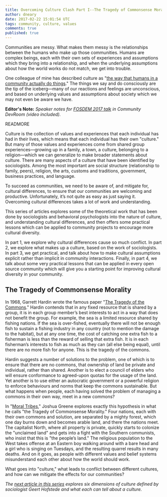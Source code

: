 ```yaml
---
title: Overcoming Culture Clash Part I--The Tragedy of Commonsense Morality
author: dneary
date: 2017-02-22 15:01:54 UTC
tags: community, culture, values
comments: true
published: true
---
```


Communities are messy. What makes them messy is the relationships between the humans who make up those communities. Humans are complex beings, each with their own sets of experiences and assumptions which they bring into a relationship, and when the underlying assumptions about how the world works do not match, we get into trouble.

One colleague of mine has described culture as "[the way that humans in a community actually do things](https://blog.flaper87.com/on-communities-empower-humans-to-be-amazing.html)." The things we say and do consciously are the tip of the iceberg&mdash;many of our reactions and feelings are unconscious, and based on underlying values and assumptions about society which we may not even be aware we have.

**Editor's Note:** *Speaker notes for [FOSDEM 2017 talk](https://fosdem.org/2017/schedule/event/community_overcoming_culture_clash/) in Community DevRoom (video included).*

READMORE

Culture is the collection of values and experiences that each individual has had in their lives, which means that each individual has their own "culture." But many of those values and experiences come from shared group experiences&mdash;growing up in a family, a town, a culture, belonging to a religion&mdash;which we can generalize to make broader statements about culture. There are many aspects of a culture that have been identified by sociologists. Among the most important are social structure (relationship to family, peers), religion, the arts, customs and traditions, government, business practices, and language.

To succeed as communities, we need to be aware of, and mitigate for, cultural differences, to ensure that our communities are welcoming and productive. Unfortunately, it’s not quite as easy as just saying it. Overcoming cultural differences takes a lot of work and understanding.

This series of articles explores some of the theoretical work that has been done by sociologists and behavioral psychologists into the nature of culture, and understanding cultural differences, and then offers some practical lessons which can be applied to community projects to encourage more cultural diversity.

In part 1, we explore why cultural differences cause so much conflict. In part 2, we explore what makes up a culture, based on the work of sociologists. In part 3, we get practical, and talk about how to make cultural assumptions explicit rather than implicit in community interactions. Finally, in part 4, we talk about some very practical lessons that can be applied in every open source community which will give you a starting point for improving cultural diversity in your community.

## The Tragedy of Commonsense Morality

In 1968, Garrett Hardin wrote the famous paper "[The Tragedy of the Commons](http://www.garretthardinsociety.org/articles_pdf/tragedy_of_the_commons.pdf)." Hardin contends that in any fixed resource that is shared by a group, it is in each group member’s best interests to act in a way that does not benefit the group. For example, the sea is a limited resource shared by fishing nations. If the sea is over-fished, eventually there will not be enough fish to sustain a fishing industry in any country (not to mention the damage to the habitat), but at any one time, the cost of catching one extra fish to a fisherman is less than the reward of selling that extra fish. It is in each fisherman’s interests to fish as much as they can (all else being equal), until there are no more fish for anyone. This is the tragedy of the commons.

Hardin suggests a number of solutions to the problem, one of which is to ensure that there are no commons, that ownership of land be private and individual, rather than shared. Another is to elect a council of elders who will ensure conformance to agreed-upon quotas for the usage of the land. Yet another is to use either an autocratic government or a powerful religion to enforce behaviours and norms that keep the commons sustainable. But what happens when people, each having solved the problem of managing a commons in their own way, meet in a new commons?

In "[Moral Tribes](https://smile.amazon.com/Moral-Tribes-Emotion-Reason-Between/dp/0143126059/ref=sr_1_1)," Joshua Greene explores exactly this hypothesis in what he calls "the Tragedy of Commonsense Morality." Four nations, each with their own commons and solution, are separated by a mighty forest, which one day burns down and becomes arable land, and there the nations meet. The capitalist North, where all property is private, quickly starts to colonize the "unclaimed land" and gets into a fight with the Southern communists, who insist that this is "the people’s land." The religious population to the West takes offense at an Eastern boy walking around with a bare head and a girl who is singing on Tuesdays, and the resulting quarrel results in many deaths.  And on it goes, as people with different values and belief systems misunderstand each other about how the world should work.

What goes into "culture," what leads to conflict between different cultures, and how can we mitigate the effects for our communities?

*The [next article in this series](/blog/2017/02/culture-clash-part-2/) explores six dimensions of culture defined by sociologist Geert Hofstede and what each can tell about a culture.*
